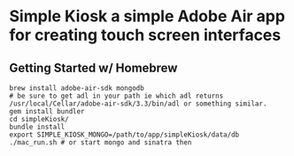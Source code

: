 # Simple Kiosk a simple Adobe Air app for creating touch screen interfaces

## Getting Started w/ Homebrew

    brew install adobe-air-sdk mongodb
    # be sure to get adl in your path ie which adl returns /usr/local/Cellar/adobe-air-sdk/3.3/bin/adl or something similar.
    gem install bundler
    cd simpleKiosk/
    bundle install
    export SIMPLE_KIOSK_MONGO=/path/to/app/simpleKiosk/data/db
    ./mac_run.sh # or start mongo and sinatra then 
